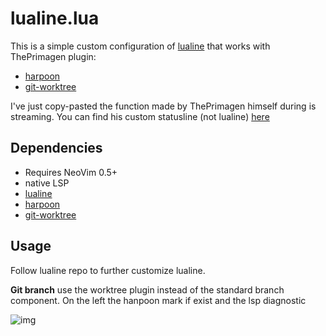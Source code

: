 # lualine.lua<a name="luaPrimeLine"></a>

This is a simple custom configuration of [lualine](https://github.com/hoob3rt/lualine.nvim) that works with ThePrimagen plugin:
- [harpoon](https://github.com/ThePrimeagen/harpoon)
- [git-worktree](https://github.com/ThePrimeagen/git-worktree.nvim)

I've just copy-pasted the function made by ThePrimagen himself during is streaming. You can find his custom statusline (not lualine) [here](https://github.com/awesome-streamers/awesome-streamerrc/blob/master/ThePrimeagen/lua/theprimeagen/statusline.lua)

## Dependencies<a name="dependencies"></a>

- Requires NeoVim 0.5+
- native LSP
- [lualine](https://github.com/hoob3rt/lualine.nvim)
- [harpoon](https://github.com/ThePrimeagen/harpoon)
- [git-worktree](https://github.com/ThePrimeagen/git-worktree.nvim)


## Usage<a name="usage"></a>

Follow lualine repo to further customize lualine.

**Git branch** use the worktree plugin instead of the standard branch component. On the left the hanpoon mark if exist and the lsp diagnostic

![img](lualine.png)
